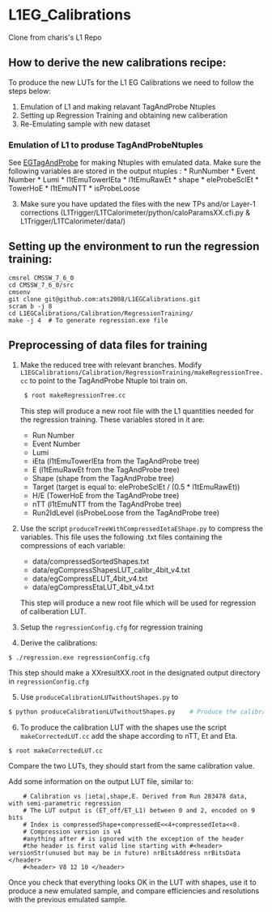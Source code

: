 # L1EG_Calibrations
Clone from charis's L1 Repo
## How to derive the new calibrations recipe:

To produce the new LUTs for the L1 EG Calibrations we need to follow the steps below:
1. Emulation of L1 and making relavant TagAndProbe Ntuples
2. Setting up Regression Training and obtaining  new caliberation
3. Re-Emulating sample with new dataset

### Emulation of L1 to produse TagAndProbeNtuples
  See [EGTagAndProbe](https://github.com/ats2008/EGTagAndProbe) for making Ntuples with emulated data.
  Make sure the following variables are stored in the output ntuples : 
    * RunNumber
    * Event Number
    * Lumi
    * l1tEmuTowerIEta
    * l1tEmuRawEt
    * shape
    * eleProbeSclEt
    * TowerHoE
    * l1tEmuNTT
    * isProbeLoose


3. Make sure you have updated the files with the new TPs and/or Layer-1 corrections (L1Trigger/L1TCalorimeter/python/caloParamsXX.cfi.py &  L1Trigger/L1TCalorimeter/data/)


## Setting up the environment to run the regression training:
```
cmsrel CMSSW_7_6_0
cd CMSSW_7_6_0/src
cmsenv
git clone git@github.com:ats2008/L1EGCalibrations.git
scram b -j 8
cd L1EGCalibrations/Calibration/RegressionTraining/
make -j 4  # To generate regression.exe file

```
## Preprocessing of data files for training
1. Make the reduced tree with relevant branches. Modify  `L1EGCalibrations/Calibration/RegressionTraining/makeRegressionTree.cc` to point to the TagAndProbe Ntuple toi train on.
   ```bash
    $ root makeRegressionTree.cc
   ```

   This step will produce a new root file with the L1 quantities needed for the regression training. These variables stored in it are:
    * Run Number
    * Event Number
    * Lumi
    * iEta (l1tEmuTowerIEta from the TagAndProbe tree)
    * E (l1tEmuRawEt from the TagAndProbe tree)
    * Shape (shape from the TagAndProbe tree)
    * Target (target is equal to:    eleProbeSclEt / (0.5 * l1tEmuRawEt))
    * H/E  (TowerHoE from the TagAndProbe tree)
    * nTT  (l1tEmuNTT from the TagAndProbe tree)
    * Run2IdLevel  (isProbeLoose from the TagAndProbe tree)

2. Use the script `produceTreeWithCompressedIetaEShape.py` to compress the variables. This file uses the following .txt files containing the compressions of each variable:
    * data/compressedSortedShapes.txt
    * data/egCompressShapesLUT_calibr_4bit_v4.txt
    * data/egCompressELUT_4bit_v4.txt
    * data/egCompressEtaLUT_4bit_v4.txt
    
    This step will produce a new root file  which will be used for regression of caliberation LUT.

3. Setup the `regressionConfig.cfg` for regression training 

4. Derive the calibrations:
```bash
$ ./regression.exe regressionConfig.cfg
```
  This step should make a XXresultXX.root in the designated output directory in `regressionConfig.cfg`

5. Use `produceCalibrationLUTwithoutShapes.py` to 
```bash
$ python produceCalibrationLUTwithoutShapes.py    # Produce the calibration LUT without the shapes:
```

6. To produce the calibration LUT with the shapes use the script `makeCorrectedLUT.cc` add the shape according to nTT, Et and Eta. 
```
$ root makeCorrectedLUT.cc
```

Compare the two LUTs, they should start from the same calibration value.

Add some information on the output LUT file, similar to:

```
    # Calibration vs |ieta|,shape,E. Derived from Run 283478 data, with semi-parametric regression
    # The LUT output is (ET_off/ET_L1) between 0 and 2, encoded on 9 bits
    # Index is compressedShape+compressedE<<4+compressedIeta<<8.
    # Compression version is v4 
    #anything after # is ignored with the exception of the header
    #the header is first valid line starting with #<header> versionStr(unused but may be in future) nrBitsAddress nrBitsData </header>
    #<header> V8 12 10 </header>
```

Once you check that everything looks OK in the LUT with shapes, use it to produce a new emulated sample, and compare efficiencies and resolutions with the 
previous emulated sample. 
